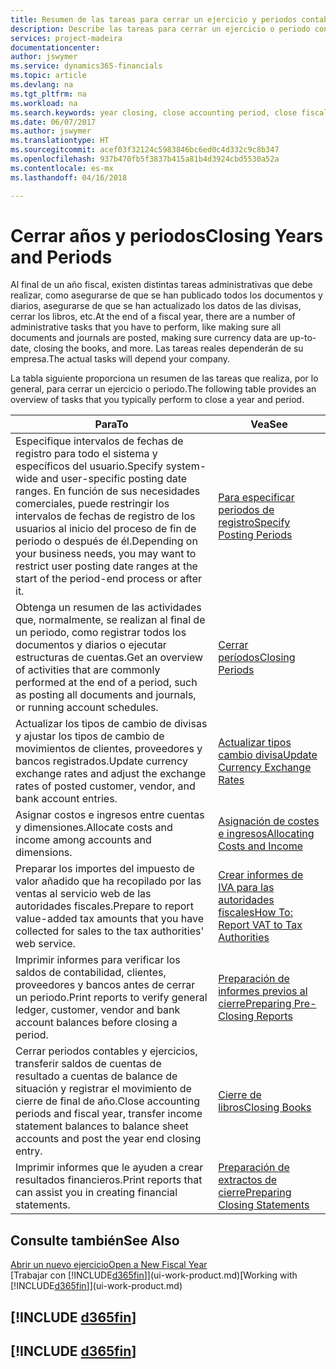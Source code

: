 ```yaml
---
title: Resumen de las tareas para cerrar un ejercicio y periodos contables | Documentos de Microsoft
description: Describe las tareas para cerrar un ejercicio o periodo contable, por ejemplo, asegurarse de que se ha registrado los documentos y los diarios, y comprobar los saldos bancarios.
services: project-madeira
documentationcenter: 
author: jswymer
ms.service: dynamics365-financials
ms.topic: article
ms.devlang: na
ms.tgt_pltfrm: na
ms.workload: na
ms.search.keywords: year closing, close accounting period, close fiscal year, bank account detailed trial balance
ms.date: 06/07/2017
ms.author: jswymer
ms.translationtype: HT
ms.sourcegitcommit: acef03f32124c5983846bc6ed0c4d332c9c8b347
ms.openlocfilehash: 937b470fb5f3837b415a81b4d3924cbd5530a52a
ms.contentlocale: es-mx
ms.lasthandoff: 04/16/2018

---
```

# <a name="closing-years-and-periods"></a><span data-ttu-id="da564-103">Cerrar años y periodos</span><span class="sxs-lookup"><span data-stu-id="da564-103">Closing Years and Periods</span></span>
<span data-ttu-id="da564-104">Al final de un año fiscal, existen distintas tareas administrativas que debe realizar, como asegurarse de que se han publicado todos los documentos y diarios, asegurarse de que se han actualizado los datos de las divisas, cerrar los libros, etc.</span><span class="sxs-lookup"><span data-stu-id="da564-104">At the end of a fiscal year, there are a number of administrative tasks that you have to perform, like making sure all documents and journals are posted, making sure currency data are up-to-date, closing the books, and more.</span></span> <span data-ttu-id="da564-105">Las tareas reales dependerán de su empresa.</span><span class="sxs-lookup"><span data-stu-id="da564-105">The actual tasks will depend your company.</span></span>

<span data-ttu-id="da564-106">La tabla siguiente proporciona un resumen de las tareas que realiza, por lo general, para cerrar un ejercicio o periodo.</span><span class="sxs-lookup"><span data-stu-id="da564-106">The following table provides an overview of tasks that you typically perform to close a year and period.</span></span>

| <span data-ttu-id="da564-107">Para</span><span class="sxs-lookup"><span data-stu-id="da564-107">To</span></span> | <span data-ttu-id="da564-108">Vea</span><span class="sxs-lookup"><span data-stu-id="da564-108">See</span></span> |
| --- | --- |
| <span data-ttu-id="da564-109">Especifique intervalos de fechas de registro para todo el sistema y específicos del usuario.</span><span class="sxs-lookup"><span data-stu-id="da564-109">Specify system-wide and user-specific posting date ranges.</span></span> <span data-ttu-id="da564-110">En función de sus necesidades comerciales, puede restringir los intervalos de fechas de registro de los usuarios al inicio del proceso de fin de periodo o después de él.</span><span class="sxs-lookup"><span data-stu-id="da564-110">Depending on your business needs, you may want to restrict user posting date ranges at the start of the period-end process or after it.</span></span> |[<span data-ttu-id="da564-111">Para especificar periodos de registro</span><span class="sxs-lookup"><span data-stu-id="da564-111">Specify Posting Periods</span></span>](finance-how-specify-posting-periods.md) |
| <span data-ttu-id="da564-112">Obtenga un resumen de las actividades que, normalmente, se realizan al final de un periodo, como registrar todos los documentos y diarios o ejecutar estructuras de cuentas.</span><span class="sxs-lookup"><span data-stu-id="da564-112">Get an overview of activities that are commonly performed at the end of a period, such as posting all documents and journals, or running account schedules.</span></span> |[<span data-ttu-id="da564-113">Cerrar períodos</span><span class="sxs-lookup"><span data-stu-id="da564-113">Closing Periods</span></span>](year-how-complete-period-end-processes.md) |
| <span data-ttu-id="da564-114">Actualizar los tipos de cambio de divisas y ajustar los tipos de cambio de movimientos de clientes, proveedores y bancos registrados.</span><span class="sxs-lookup"><span data-stu-id="da564-114">Update currency exchange rates and adjust the exchange rates of posted customer, vendor, and bank account entries.</span></span> |[<span data-ttu-id="da564-115">Actualizar tipos cambio divisa</span><span class="sxs-lookup"><span data-stu-id="da564-115">Update Currency Exchange Rates</span></span>](finance-how-update-currencies.md) |
| <span data-ttu-id="da564-116">Asignar costos e ingresos entre cuentas y dimensiones.</span><span class="sxs-lookup"><span data-stu-id="da564-116">Allocate costs and income among accounts and dimensions.</span></span> |[<span data-ttu-id="da564-117">Asignación de costes e ingresos</span><span class="sxs-lookup"><span data-stu-id="da564-117">Allocating Costs and Income</span></span>](year-allocate-costs-income.md) |
| <span data-ttu-id="da564-118">Preparar los importes del impuesto de valor añadido que ha recopilado por las ventas al servicio web de las autoridades fiscales.</span><span class="sxs-lookup"><span data-stu-id="da564-118">Prepare to report value-added tax amounts that you have collected for sales to the tax authorities' web service.</span></span> |[<span data-ttu-id="da564-119">Crear informes de IVA para las autoridades fiscales</span><span class="sxs-lookup"><span data-stu-id="da564-119">How To: Report VAT to Tax Authorities</span></span>](finance-how-report-vat.md)|
| <span data-ttu-id="da564-120">Imprimir informes para verificar los saldos de contabilidad, clientes, proveedores y bancos antes de cerrar un periodo.</span><span class="sxs-lookup"><span data-stu-id="da564-120">Print reports to verify general ledger, customer, vendor and bank account balances before closing a period.</span></span> |[<span data-ttu-id="da564-121">Preparación de informes previos al cierre</span><span class="sxs-lookup"><span data-stu-id="da564-121">Preparing Pre-Closing Reports</span></span>](year-prepare-preclose-reports.md) |
| <span data-ttu-id="da564-122">Cerrar periodos contables y ejercicios, transferir saldos de cuentas de resultado a cuentas de balance de situación y registrar el movimiento de cierre de final de año.</span><span class="sxs-lookup"><span data-stu-id="da564-122">Close accounting periods and fiscal year, transfer income statement balances to balance sheet accounts and post the year end closing entry.</span></span> |[<span data-ttu-id="da564-123">Cierre de libros</span><span class="sxs-lookup"><span data-stu-id="da564-123">Closing Books</span></span>](year-close-books.md) |
| <span data-ttu-id="da564-124">Imprimir informes que le ayuden a crear resultados financieros.</span><span class="sxs-lookup"><span data-stu-id="da564-124">Print reports that can assist you in creating financial statements.</span></span> |[<span data-ttu-id="da564-125">Preparación de extractos de cierre</span><span class="sxs-lookup"><span data-stu-id="da564-125">Preparing Closing Statements</span></span>](year-prepare-close-statement.md) |

## <a name="see-also"></a><span data-ttu-id="da564-126">Consulte también</span><span class="sxs-lookup"><span data-stu-id="da564-126">See Also</span></span>
[<span data-ttu-id="da564-127">Abrir un nuevo ejercicio</span><span class="sxs-lookup"><span data-stu-id="da564-127">Open a New Fiscal Year</span></span>](finance-how-open-new-fiscal-year.md)  
<span data-ttu-id="da564-128">[Trabajar con [!INCLUDE[d365fin](includes/d365fin_md.md)]](ui-work-product.md)</span><span class="sxs-lookup"><span data-stu-id="da564-128">[Working with [!INCLUDE[d365fin](includes/d365fin_md.md)]](ui-work-product.md)</span></span>

## [!INCLUDE [d365fin](includes/free_trial_md.md)]  
## [!INCLUDE [d365fin](includes/training_link_md.md)]

